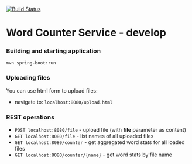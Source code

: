[![Build Status](https://travis-ci.com/aaremnev/counter.svg?branch=master)](https://travis-ci.com/aaremnev/counter)


# Word Counter Service - develop


### Building and starting application

`mvn spring-boot:run`

### Uploading files

You can use html form to upload files:
* navigate to: `localhost:8080/upload.html`

### REST operations

* `POST localhost:8080/file` - upload file (with **file** parameter as content)
* `GET localhost:8080/file` - list names of all uploaded files
* `GET localhost:8080/counter` - get aggregated word stats for all loaded files 
* `GET localhost:8080/counter/{name}` - get word stats by file name
